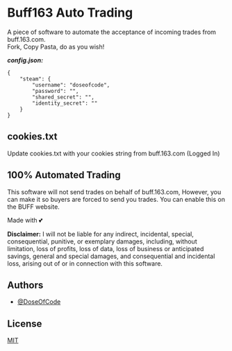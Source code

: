 
# Buff163 Auto Trading

A piece of software to automate the acceptance of incoming trades from buff.163.com.  
Fork, Copy Pasta, do as you wish!

***config.json:***

```
{
    "steam": {
        "username": "doseofcode",
        "password": "",
        "shared_secret": "",
        "identity_secret": ""
    }
}
```

## cookies.txt

Update cookies.txt with your cookies string from buff.163.com (Logged In)

## 100% Automated Trading

This software will not send trades on behalf of buff.163.com,  However, you can make it so buyers are forced to send you trades.  You can enable this on the BUFF website.

Made with 💕

**Disclaimer:**  I will not be liable for any indirect, incidental, special, consequential, punitive, or exemplary damages, including, without limitation, loss of profits, loss of data, loss of business or anticipated savings, general and special damages, and consequential and incidental loss, arising out of or in connection with this software.

## Authors

- [@DoseOfCode](https://www.github.com/DoseOfCode)


## License

[MIT](https://choosealicense.com/licenses/mit/)